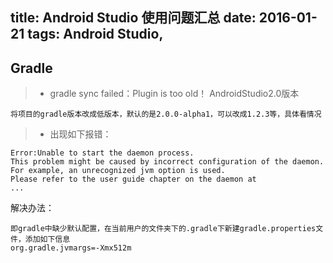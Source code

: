 ﻿title: Android Studio 使用问题汇总
date: 2016-01-21
tags: Android Studio,
---
## Gradle
> * gradle sync failed：Plugin is too old！  AndroidStudio2.0版本
```
将项目的gradle版本改成低版本，默认的是2.0.0-alpha1，可以改成1.2.3等，具体看情况
```
> * 出现如下报错：
```
Error:Unable to start the daemon process.  
This problem might be caused by incorrect configuration of the daemon.  
For example, an unrecognized jvm option is used.  
Please refer to the user guide chapter on the daemon at
...
```
解决办法：
```
即gradle中缺少默认配置，在当前用户的文件夹下的.gradle下新建gradle.properties文件，添加如下信息
org.gradle.jvmargs=-Xmx512m
```